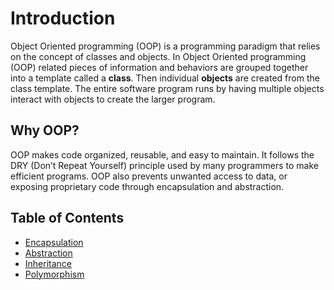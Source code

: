 # Introduction

Object Oriented programming (OOP) is a programming paradigm that relies on the concept of classes and objects. In Object Oriented programming (OOP) related pieces of information and behaviors are grouped together into a template called a **class**. Then individual **objects** are created from the class template. The entire software program runs by having multiple objects interact with objects to create the larger program.

## Why OOP?

OOP makes code organized, reusable, and easy to maintain. It follows the DRY (Don’t Repeat Yourself) principle used by many programmers to make efficient programs. OOP also prevents unwanted access to data, or exposing proprietary code through encapsulation and abstraction.

## Table of Contents
- [Encapsulation](./encapsulation.ipynb)
- [Abstraction](./abstraction.ipynb)
- [Inheritance](./inheritance.ipynb)
- [Polymorphism](./polymorphism.ipynb)